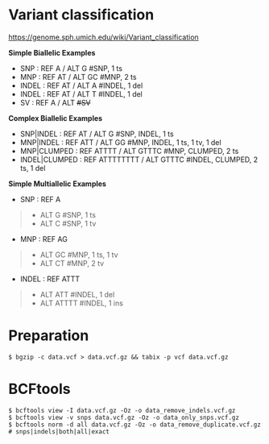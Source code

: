 # Variant classification
<https://genome.sph.umich.edu/wiki/Variant_classification>

**Simple Biallelic Examples**

- SNP   :  REF  A   /  ALT  G     #SNP, 1 ts
- MNP   :  REF  AT  /  ALT  GC    #MNP, 2 ts
- INDEL :  REF  AT  /  ALT  A     #INDEL, 1 del
- INDEL :  REF  AT  /  ALT  T     #INDEL, 1 del
- SV    :  REF  A   /  ALT <DEL>  #SV

**Complex Biallelic Examples**
- SNP|INDEL      :  REF  AT         /  ALT  G           #SNP, INDEL, 1 ts
- MNP|INDEL      :  REF  ATT        /  ALT  GG          #MNP, INDEL, 1 ts, 1 tv, 1 del
- MNP|CLUMPED    :  REF  ATTTT      /  ALT  GTTTC       #MNP, CLUMPED, 2 ts
- INDEL|CLUMPED  :  REF  ATTTTTTTT  /  ALT  GTTTC       #INDEL, CLUMPED, 2 ts, 1 del

**Simple Multiallelic Examples**
- SNP   :  REF  A
> - ALT  G           #SNP, 1 ts
> - ALT  C           #SNP, 1 tv
- MNP   :  REF  AG
> - ALT  GC          #MNP, 1 ts, 1 tv
> - ALT  CT          #MNP, 2 tv 
- INDEL :  REF  ATTT    
> - ALT  ATT         #INDEL, 1 del
> - ALT  ATTTT       #INDEL, 1 ins


# Preparation
```
$ bgzip -c data.vcf > data.vcf.gz && tabix -p vcf data.vcf.gz
```

# BCFtools
```
$ bcftools view -I data.vcf.gz -Oz -o data_remove_indels.vcf.gz
$ bcftools view -v snps data.vcf.gz -Oz -o data_only_snps.vcf.gz
$ bcftools norm -d all data.vcf.gz -Oz -o data_remove_duplicate.vcf.gz  # snps|indels|both|all|exact
```
